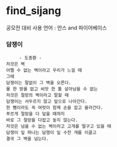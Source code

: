 # find_sijang
공모전 대비 
사용 언어 : 안스 and 파이어베이스


### 담쟁이   
```
     - 도종환 -                                                
저것은 벽   
어쩔 수 없는 벽이라고 우리가 느낄 때   
그때   
담쟁이는 말없이 그 벽을 오른다.   
물 한 방울 없고 씨앗 한 톨 살아남을 수 없는   
저것은 절망의 벽이라고 말할 때   
담쟁이는 서두르지 않고 앞으로 나아간다.   
한 뼘이라도 꼭 여럿이 함께 손을 잡고 올라간다.   
푸르게 절망을 다 덮을 때까지   
바로 그 절망을 다잡고 놓지 않는다.   
저것은 넘을 수 없는 벽이라고 고개를 떨구고 있을 때   
담쟁이 잎 하나는 담쟁이 잎 수천 개를 이끌고   
결국 그 벽을 넘는다.   
```
 
